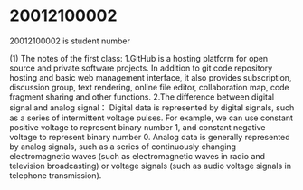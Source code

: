 # 20012100002
20012100002 is student number 

(1) The notes of the first class:
1.GitHub is a hosting platform for open source and private software projects. In addition to git code repository hosting and basic web management interface, it also provides subscription, discussion group, text rendering, online file editor, collaboration map, code fragment sharing and other functions.
2.The difference between digital signal and analog signal：
Digital data is represented by digital signals, such as a series of intermittent voltage pulses. For example, we can use constant positive voltage to represent binary number 1, and constant negative voltage to represent binary number 0.
Analog data is generally represented by analog signals, such as a series of continuously changing electromagnetic waves (such as electromagnetic waves in radio and television broadcasting) or voltage signals (such as audio voltage signals in telephone transmission).
